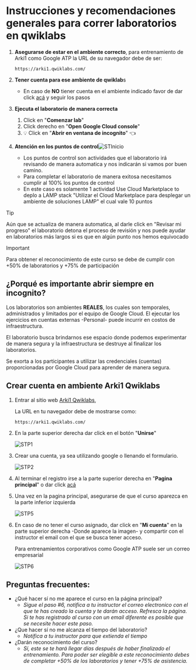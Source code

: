 # Instrucciones y recomendaciones generales para correr laboratorios en qwiklabs

1. **Asegurarse de estar en el ambiente correcto**, para entrenamiento de Arki1 como Google ATP la URL de su navegador debe de ser:

   ```
   https://arki1.qwiklabs.com/
   ```
2. **Tener cuenta para ese ambiente de qwiklab**s

   * En caso de **NO** tiener cuenta en el ambiente indicado favor de dar click [acá](#crear-cuenta) y seguir los pasos
3. **Ejecuta el laboratorio de manera correcta**

   1. Click en "**Comenzar lab**"
   2. Click derecho en "**Open Google Cloud console**"
   3. 💡 Click en "**Abrir en ventana de incognito**" 👈
4. **Atención en los puntos de control**![STInicio](https://i.ibb.co/HhvZnDh/STStart.png)

   * Los puntos de control son actividades que el laboratorio irá revisando de manera automatica y nos indicarán si vamos por buen camino.
   * Para completar el laboratorio de manera exitosa necesitamos cumplir al 100% los puntos de control
   * En este caso es solamente 1 actividad Use Cloud Marketplace to deplo a LAMP stack "Utilizar el Cloud Marketplace para desplegar un ambiente de soluciones LAMP" el cual vale 10 puntos

> [!TIP]
> Aún que se actualiza de manera automatica, al darle click en "Revisar mi progreso" el laboratorio detona el proceso de revisión y nos puede ayudar en laboratorios más largos si es que en algún punto nos hemos equivocado

> [!IMPORTANT]
> Para obtener el reconocimiento de este curso se debe de cumplir con +50% de laboratorios y +75% de participación

## ¿Porqué es importante abrir siempre en incognito?

Los laboratorios son ambientes **REALES**, los cuales son temporales, administrados y limitados por el equipo de Google Cloud. El ejecutar los ejercicios en cuentas externas -Personal- puede incurrir en costos de infraestructura.

El laboratorio busca brindarnos ese espacio donde podemos experimentar de manera segura y la infraestructura se destruye al finalizar los laboratorios.

Se exorta a los participantes a utilizar las credenciales (cuentas) proporcionadas por Google Cloud para aprender de manera segura.

## <a name="crear-cuenta">Crear cuenta en ambiente Arki1 Qwiklabs</a>

1. Entrar al sitio web [Arki1 Qwiklabs](https://arki1.qwiklabs.com/),

   La URL en tu navegador debe de mostrarse como:

   ```
   https://arki1.qwiklabs.com/
   ```
2. En la parte superior derecha dar click en el botón "**Unirse**"

   ![STP1](https://i.ibb.co/rp3Yjth/Screenshot-2024-10-08-131800.png)
3. Crear una cuenta, ya sea utilizando google o llenando el formulario.

   ![STP2](https://i.ibb.co/v4xQnRz/Screenshot-2024-10-08-133442.pngassets/STP2.pn)
4. Al terminar el registro irse a la parte superior derecha en "**Pagina principal**" o dar click [acá]("https://gcptrainerprep.qwiklabs.com/?locale=eshttps:")
5. Una vez en la pagina principal, asegurarse de que el curso aparezca en la parte inferior izquierda

   ![STP5](https://i.ibb.co/BNpqZKj/STP5.png)
6. En caso de no tener el curso asignado, dar click en "**Mi cuenta**" en la parte superior derecha -Donde aparece la imagen- y compartir con el instructor el email con el que se busca tener acceso.

   Para entrenamientos corporativos como Google ATP suele ser un correo empresarial

   ![STP6](https://i.ibb.co/xFXjcWg/STP6.png)

## Preguntas frecuentes:

* ¿Qué hacer sí no me aparece el curso en la página principal?
  * *Sigue el paso #6, notifica a tu instructor el correo electronico con el que te has creado la cuenta y te darán acceso. Refresca la página.
    Si te has registrado al curso con un email diferente es posible que se necesite hacer este paso.*
* ¿Que hacer sí no me alcanza el tiempo del laboratorio?
  * *Notifica a tu instructor para que extienda el tiempo*
* ¿Darán reconocimiento del curso?
  * *Sí, este se te hará llegar días después de haber finalizado el entrenamiento. Para poder ser elegible a este reconocimiento debes de completar +50% de los laboratorios y tener +75% de asistencia.*
